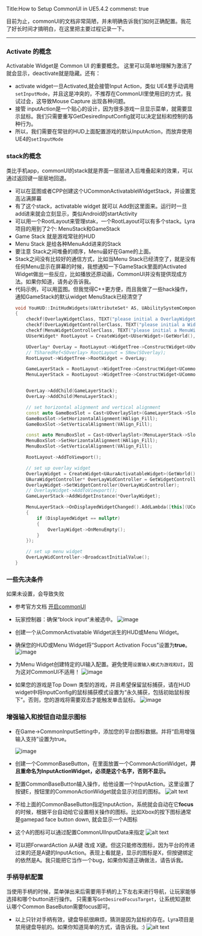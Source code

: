 Title:How to Setup CommonUI in UE5.4.2
commenst: true

目前为止，commonUI的文档非常简陋，并未明确告诉我们如何正确配置。我花了好长时间才搞明白，在这里把主要过程记录一下。

---

### Activate 的概念
Activatable Widget是 Common UI 的重要概念。 这里可以简单地理解为激活了就会显示，deactivate就是隐藏。还有：

  - activate widget一旦Activated,就会接管Input Action，类似 UE4里手动调用`setInputMode`，并且这是冲突的，不推荐在CommonUI里使用旧的方式，我试过会，这导致Mouse Capture 出现各种问题。
  - 接管 inputAction是一个贴心的设计，因为很多游戏一旦显示菜单，就需要显示鼠标。我们只需要重写GetDesiredInputConfig就可以决定鼠标和控制的各种行为。
  - 所以，我们需要在常驻的HUD上面配置游戏的默认InputAction，而放弃使用UE4的`setInputMode`
### stack的概念
类比手机app，commonUI的stack就是界面一层层进入后堆叠起来的效果，可以通过返回键一层层地回退。

 - 可以在蓝图或者CPP创建这个UCommonActivatableWidgetStack，并设置宽高沾满屏幕
 - 有了这个stack，activatable widget 就可以 Add到这里面来。运行时一旦add进来就会立刻显示，类似Android的startActivity
 - 可以用一个RootLayout来管理stak，一个RootLayout可以有多个stack。Lyra项目的用到了2个: MenuStack和GameStack
 - Game Stack 就是游戏常驻的HUD
 - Menu Stack 是给各种MenuAdd进来的Stack
 - 要注意 Stack之间堆叠的顺序，Menu最好在Game的上面。
 - Stack之间没有比较好的通信方式，比如当Menu Stack已经清空了，就是没有任何Menu显示在屏幕的时候，我想通知一下GameStack里面的Activated Widget做出一些反应，比如播放还原动画，CommonUI并没有提供现成方法。如果你知道，请务必告诉我。
 - 代码示例，可以用蓝图。但我觉得C++更方便，而且我做了一些hack操作，通知GameStack的默认widget MenuStack已经清空了
    ``` cpp title="YouHUD.cpp"
    void YouHUD::InitHudWidgets(UAttributeSet* AS, UAbilitySystemComponent* ASC, APlayerState* PS, APlayerController* PC)
    {
        checkf(OverlayWidgetClass, TEXT("please initial a OverlayWidgetClass"));
        checkf(OverLayWidgetControllerClass, TEXT("please initial a WidgetControllerClass"));
        checkf(MenuWidgetControllerClass, TEXT("please initial a MenuWidgetControllerClass"));
        UUserWidget* RootLayout = CreateWidget<UUserWidget>(GetWorld(), UCommonUserWidget::StaticClass());

        UOverlay* OverLay = RootLayout->WidgetTree->ConstructWidget<UOverlay>(UOverlay::StaticClass(), TEXT("Overlay"));
        // TSharedRef<SOverlay> RootLayout = SNew(SOverlay);
        RootLayout->WidgetTree->RootWidget = OverLay;

        GameLayerStack = RootLayout->WidgetTree->ConstructWidget<UCommonActivatableWidgetStack>(UCommonActivatableWidgetStack::StaticClass(), TEXT("GameLayerStack"));
        MenuLayerStack = RootLayout->WidgetTree->ConstructWidget<UCommonActivatableWidgetStack>(UCommonActivatableWidgetStack::StaticClass(), TEXT("MenuLayerStack"));


        OverLay->AddChild(GameLayerStack);
        OverLay->AddChild(MenuLayerStack);

        // set horizontal alignment and vertical alignment
        const auto GameBoxSlot = Cast<UOverlaySlot>(GameLayerStack->Slot);
        GameBoxSlot->SetHorizontalAlignment(HAlign_Fill);
        GameBoxSlot->SetVerticalAlignment(VAlign_Fill);

        const auto MenuBoxSlot = Cast<UOverlaySlot>(MenuLayerStack->Slot);
        MenuBoxSlot->SetHorizontalAlignment(HAlign_Fill);
        MenuBoxSlot->SetVerticalAlignment(VAlign_Fill);

        RootLayout->AddToViewport();

        // set up overlay widget
        OverlayWidget = CreateWidget<UAuraActivatableWidget>(GetWorld(), OverlayWidgetClass);
        UAuraWidgetController* OverLayWidController = GetWidgetController<UAuraOverlayWidgetController>(FAuraWidgetControllerParma(AS, ASC, PS, PC));
        OverlayWidget->SetWidgetController(OverLayWidController);
        // OverlayWidget->AddToViewport();
        GameLayerStack->AddWidgetInstance(*OverlayWidget);

        MenuLayerStack->OnDisplayedWidgetChanged().AddLambda([this](UCommonActivatableWidget* DisplayedWidget)
        {
            if (DisplayedWidget == nullptr)
            {
                OverlayWidget->OnMenuEmpty();
            }
        });

        // set up menu widget
        OverLayWidController->BroadcastInitialValue();
    }
    ```

### 一些先决条件
如果未设置，会导致失败

- 参考官方文档 [开启commonUI](https://dev.epicgames.com/documentation/en-us/unreal-engine/common-ui-quickstart-guide-for-unreal-engine)

- 玩家控制器：确保“block input”未被选中。
![image](<../../assets/images/How to setup CommonUI in UE5.4.2_image.png>)
- 创建一个从CommonActivatable Widget派生的HUD或Menu Widget。
- 确保您的HUD或Menu Widget将“Support Activation Focus”设置为**true**。
![image](<../../assets/images/How to setup CommonUI in UE5.4.2_image-1.png>)
- 为Menu Widget创建特定的UI输入配置。避免使用`设置输入模式为游戏和UI`，因为这对CommonUI不适用！
![image](<../../assets/images/How to setup CommonUI in UE5.4.2_image-2.png>)
- 如果您的游戏是Top Down 类型的游戏，并且希望保留鼠标捕获，请在HUD widget中将InputConfig的鼠标捕获模式设置为“永久捕获，包括初始鼠标按下”。否则，您的游戏将需要双击才能触发单击鼠标。
![image](<../../assets/images/How to setup CommonUI in UE5.4.2_image-3.png>)

### 增强输入和按钮自动显示图标

- 在Game->CommonInputSetting中，添加您的平台图标数据。并将“启用增强输入支持”设置为true。

  ![image](<../../assets/images/How to setup CommonUI in UE5.4.2_image-4.png>)

- 创建一个CommonBaseButton，在里面放置一个CommonActionWidget，**并且重命名为InputActionWidget，必须是这个名字，否则不显示。**

- 配置CommonBaseButton输入操作，给他设置一个InputAction。这里设置了按键E，按钮里的CommonActionWidget就会显示对应的图标。
![alt text](<../../assets/images/How to setup CommonUI in UE5.4.2_image-5.png>)

- 不给上面的CommonBaseButton指定InputAction，系统就会自动在它**focus**的时候，根据平台自动给它设置相关操作的图标。比如Xbox的按下图标通常是gamepad face button down, 就会显示一个A图标
- 这个A的图标可以通过配置CommonUIInputData来指定
  ![alt text](<../../assets/images/How to setup CommonUI in UE5.4.2.zh_image.png>)
- 可以把ForwardAction 从A键 改成 X键。但这只能修改图标，因为平台的传递过来的还是A键的InputAction。表现上看就是，显示的图标是X，但按键绑定的依然是A。我只能把它当作一个bug，如果你知道正确做法，请告诉我。

### 手柄导航配置

当使用手柄的时候，菜单弹出来后需要用手柄的上下左右来进行导航，让玩家能够选择和哪个button进行操作。
只需重写`GetDesiredFocusTarget`，让系统知道默认哪个Common BaseButon需要focus即可。

 - 以上只针对手柄有效，键盘导航很麻烦，猜测是因为鼠标的存在。Lyra项目是禁用键盘导航的。如果你知道简单的方式，请告诉我。:)
 ![alt text](<../../assets/images/How to setup CommonUI in UE5.4.2.zh_image-1.png>)